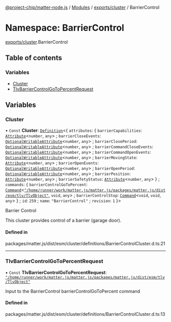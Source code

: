 [@project-chip/matter-node.js](../README.md) / [Modules](../modules.md) / [exports/cluster](exports_cluster.md) / BarrierControl

# Namespace: BarrierControl

[exports/cluster](exports_cluster.md).BarrierControl

## Table of contents

### Variables

- [Cluster](exports_cluster.BarrierControl.md#cluster)
- [TlvBarrierControlGoToPercentRequest](exports_cluster.BarrierControl.md#tlvbarriercontrolgotopercentrequest)

## Variables

### Cluster

• `Const` **Cluster**: [`Definition`](exports_cluster.ClusterFactory.md#definition)\<\{ `attributes`: \{ `barrierCapabilities`: [`Attribute`](../interfaces/exports_cluster.Attribute.md)\<`number`, `any`\> ; `barrierCloseEvents`: [`OptionalWritableAttribute`](../interfaces/exports_cluster.OptionalWritableAttribute.md)\<`number`, `any`\> ; `barrierClosePeriod`: [`OptionalWritableAttribute`](../interfaces/exports_cluster.OptionalWritableAttribute.md)\<`number`, `any`\> ; `barrierCommandCloseEvents`: [`OptionalWritableAttribute`](../interfaces/exports_cluster.OptionalWritableAttribute.md)\<`number`, `any`\> ; `barrierCommandOpenEvents`: [`OptionalWritableAttribute`](../interfaces/exports_cluster.OptionalWritableAttribute.md)\<`number`, `any`\> ; `barrierMovingState`: [`Attribute`](../interfaces/exports_cluster.Attribute.md)\<`number`, `any`\> ; `barrierOpenEvents`: [`OptionalWritableAttribute`](../interfaces/exports_cluster.OptionalWritableAttribute.md)\<`number`, `any`\> ; `barrierOpenPeriod`: [`OptionalWritableAttribute`](../interfaces/exports_cluster.OptionalWritableAttribute.md)\<`number`, `any`\> ; `barrierPosition`: [`Attribute`](../interfaces/exports_cluster.Attribute.md)\<`number`, `any`\> ; `barrierSafetyStatus`: [`Attribute`](../interfaces/exports_cluster.Attribute.md)\<`number`, `any`\>  } ; `commands`: \{ `barrierControlGoToPercent`: [`Command`](../interfaces/exports_cluster.Command.md)\<[`"/home/runner/work/matter.js/matter.js/packages/matter.js/dist/esm/tlv/TlvObject"`](exports_session._internal_.__home_runner_work_matter_js_matter_js_packages_matter_js_dist_esm_tlv_TlvObject_.md), `void`, `any`\> ; `barrierControlStop`: [`Command`](../interfaces/exports_cluster.Command.md)\<`void`, `void`, `any`\>  } ; `id`: ``259`` ; `name`: ``"BarrierControl"`` ; `revision`: ``1``  }\>

Barrier Control

This cluster provides control of a barrier (garage door).

#### Defined in

packages/matter.js/dist/esm/cluster/definitions/BarrierControlCluster.d.ts:21

___

### TlvBarrierControlGoToPercentRequest

• `Const` **TlvBarrierControlGoToPercentRequest**: [`"/home/runner/work/matter.js/matter.js/packages/matter.js/dist/esm/tlv/TlvObject"`](exports_session._internal_.__home_runner_work_matter_js_matter_js_packages_matter_js_dist_esm_tlv_TlvObject_.md)

Input to the BarrierControl barrierControlGoToPercent command

#### Defined in

packages/matter.js/dist/esm/cluster/definitions/BarrierControlCluster.d.ts:13
